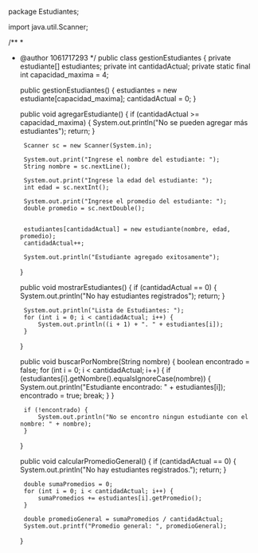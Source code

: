 package Estudiantes;

import java.util.Scanner;

/**
 *
 * @author 1061717293
 */
public class gestionEstudiantes {
    private estudiante[] estudiantes;
    private int cantidadActual;
    private static final int capacidad_maxima = 4;

    public gestionEstudiantes() {
        estudiantes = new estudiante[capacidad_maxima];
        cantidadActual = 0;
    }

    public void agregarEstudiante() {
        if (cantidadActual >= capacidad_maxima) {
            System.out.println("No se pueden agregar más estudiantes");
            return;
        }

        Scanner sc = new Scanner(System.in);

        System.out.print("Ingrese el nombre del estudiante: ");
        String nombre = sc.nextLine();

        System.out.print("Ingrese la edad del estudiante: ");
        int edad = sc.nextInt();

        System.out.print("Ingrese el promedio del estudiante: ");
        double promedio = sc.nextDouble();

        
        estudiantes[cantidadActual] = new estudiante(nombre, edad, promedio);
        cantidadActual++;

        System.out.println("Estudiante agregado exitosamente");
    }

    
    public void mostrarEstudiantes() {
        if (cantidadActual == 0) {
            System.out.println("No hay estudiantes registrados");
            return;
        }

        System.out.println("Lista de Estudiantes: ");
        for (int i = 0; i < cantidadActual; i++) {
            System.out.println((i + 1) + ". " + estudiantes[i]);
        }
    }

    public void buscarPorNombre(String nombre) {
        boolean encontrado = false;
        for (int i = 0; i < cantidadActual; i++) {
            if (estudiantes[i].getNombre().equalsIgnoreCase(nombre)) {
                System.out.println("Estudiante encontrado: " + estudiantes[i]);
                encontrado = true;
                break;
            }
        }

        if (!encontrado) {
            System.out.println("No se encontro ningun estudiante con el nombre: " + nombre);
        }
    }

    public void calcularPromedioGeneral() {
        if (cantidadActual == 0) {
            System.out.println("No hay estudiantes registrados.");
            return;
        }

        double sumaPromedios = 0;
        for (int i = 0; i < cantidadActual; i++) {
            sumaPromedios += estudiantes[i].getPromedio();
        }

        double promedioGeneral = sumaPromedios / cantidadActual;
        System.out.printf("Promedio general: ", promedioGeneral);
    }
